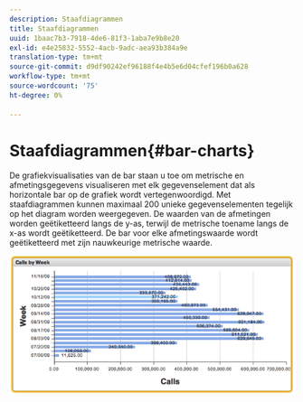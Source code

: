 ```yaml
---
description: Staafdiagrammen
title: Staafdiagrammen
uuid: 1baac7b3-7918-4de6-81f3-1aba7e9b8e20
exl-id: e4e25832-5552-4acb-9adc-aea93b384a9e
translation-type: tm+mt
source-git-commit: d9df90242ef96188f4e4b5e6d04cfef196b0a628
workflow-type: tm+mt
source-wordcount: '75'
ht-degree: 0%

---
```


# Staafdiagrammen{#bar-charts}

De grafiekvisualisaties van de bar staan u toe om metrische en afmetingsgegevens visualiseren met elk gegevenselement dat als horizontale bar op de grafiek wordt vertegenwoordigd. Met staafdiagrammen kunnen maximaal 200 unieke gegevenselementen tegelijk op het diagram worden weergegeven. De waarden van de afmetingen worden geëtiketteerd langs de y-as, terwijl de metrische toename langs de x-as wordt geëtiketteerd. De bar voor elke afmetingswaarde wordt geëtiketteerd met zijn nauwkeurige metrische waarde.

![](assets/bar_chart.png)
